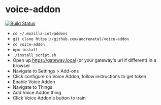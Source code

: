 voice-addon
===========
[![Build Status](https://travis-ci.org/andrenatal/voice-addon.svg?branch=master)](https://travis-ci.org/andrenatal/voice-addon)
- `cd ~/.mozilla-iot/addons`
- `git clone https://github.com/andrenatal/voice-addon`
- `cd voice-addon`
- `npm install`
- `./install_script.sh`
- Open up https://gateway.local (or your gateway's url if different) in a browser
- Navigate to Settings > Add-ons
- Click configure on Voice Addon, follow instructions to get token
- Enable Voice Addon
- Navigate to Things
- Add Voice Addon thing
- Click Voice Addon's button to train

